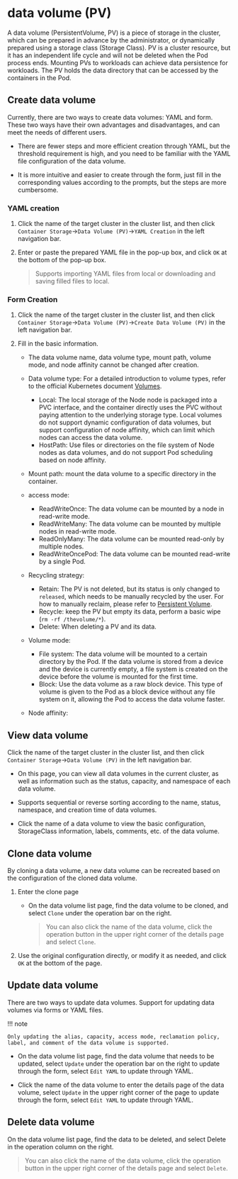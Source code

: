 # data volume (PV)

A data volume (PersistentVolume, PV) is a piece of storage in the cluster, which can be prepared in advance by the administrator, or dynamically prepared using a storage class (Storage Class). PV is a cluster resource, but it has an independent life cycle and will not be deleted when the Pod process ends. Mounting PVs to workloads can achieve data persistence for workloads. The PV holds the data directory that can be accessed by the containers in the Pod.

## Create data volume

Currently, there are two ways to create data volumes: YAML and form. These two ways have their own advantages and disadvantages, and can meet the needs of different users.

- There are fewer steps and more efficient creation through YAML, but the threshold requirement is high, and you need to be familiar with the YAML file configuration of the data volume.

- It is more intuitive and easier to create through the form, just fill in the corresponding values ​​according to the prompts, but the steps are more cumbersome.

### YAML creation

1. Click the name of the target cluster in the cluster list, and then click `Container Storage`->`Data Volume (PV)`->`YAML Creation` in the left navigation bar.

    

2. Enter or paste the prepared YAML file in the pop-up box, and click `OK` at the bottom of the pop-up box.

    > Supports importing YAML files from local or downloading and saving filled files to local.

    

### Form Creation

1. Click the name of the target cluster in the cluster list, and then click `Container Storage`->`Data Volume (PV)`->`Create Data Volume (PV)` in the left navigation bar.

    

2. Fill in the basic information.

    - The data volume name, data volume type, mount path, volume mode, and node affinity cannot be changed after creation.
    - Data volume type: For a detailed introduction to volume types, refer to the official Kubernetes document [Volumes](https://kubernetes.io/docs/concepts/storage/volumes/).

      - Local: The local storage of the Node node is packaged into a PVC interface, and the container directly uses the PVC without paying attention to the underlying storage type. Local volumes do not support dynamic configuration of data volumes, but support configuration of node affinity, which can limit which nodes can access the data volume.
      - HostPath: Use files or directories on the file system of Node nodes as data volumes, and do not support Pod scheduling based on node affinity.

    - Mount path: mount the data volume to a specific directory in the container.
    - access mode:

        - ReadWriteOnce: The data volume can be mounted by a node in read-write mode.
        - ReadWriteMany: The data volume can be mounted by multiple nodes in read-write mode.
        - ReadOnlyMany: The data volume can be mounted read-only by multiple nodes.
        - ReadWriteOncePod: The data volume can be mounted read-write by a single Pod.

    - Recycling strategy:

        - Retain: The PV is not deleted, but its status is only changed to `released`, which needs to be manually recycled by the user. For how to manually reclaim, please refer to [Persistent Volume](https://kubernetes.io/docs/concepts/storage/persistent-volumes/#retain).
        - Recycle: keep the PV but empty its data, perform a basic wipe (`rm -rf /thevolume/*`).
        - Delete: When deleting a PV and its data.

    - Volume mode:

        - File system: The data volume will be mounted to a certain directory by the Pod. If the data volume is stored from a device and the device is currently empty, a file system is created on the device before the volume is mounted for the first time.
        - Block: Use the data volume as a raw block device. This type of volume is given to the Pod as a block device without any file system on it, allowing the Pod to access the data volume faster.

    - Node affinity:

        

## View data volume

Click the name of the target cluster in the cluster list, and then click `Container Storage`->`Data Volume (PV)` in the left navigation bar.

- On this page, you can view all data volumes in the current cluster, as well as information such as the status, capacity, and namespace of each data volume.

- Supports sequential or reverse sorting according to the name, status, namespace, and creation time of data volumes.

    

- Click the name of a data volume to view the basic configuration, StorageClass information, labels, comments, etc. of the data volume.

    

## Clone data volume

By cloning a data volume, a new data volume can be recreated based on the configuration of the cloned data volume.

1. Enter the clone page

    - On the data volume list page, find the data volume to be cloned, and select `Clone` under the operation bar on the right.

        > You can also click the name of the data volume, click the operation button in the upper right corner of the details page and select `Clone`.

        

2. Use the original configuration directly, or modify it as needed, and click `OK` at the bottom of the page.

## Update data volume

There are two ways to update data volumes. Support for updating data volumes via forms or YAML files.

!!! note

    Only updating the alias, capacity, access mode, reclamation policy, label, and comment of the data volume is supported.

- On the data volume list page, find the data volume that needs to be updated, select `Update` under the operation bar on the right to update through the form, select `Edit YAML` to update through YAML.

    

- Click the name of the data volume to enter the details page of the data volume, select `Update` in the upper right corner of the page to update through the form, select `Edit YAML` to update through YAML.

    

## Delete data volume

On the data volume list page, find the data to be deleted, and select Delete in the operation column on the right.

> You can also click the name of the data volume, click the operation button in the upper right corner of the details page and select `Delete`.

